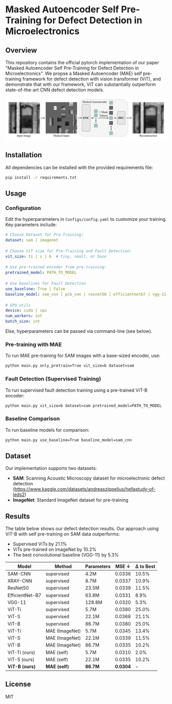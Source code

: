 # Masked Autoencoder Self Pre-Training for Defect Detection in Microelectronics


## Overview

This repository contains the official pytorch implementation of our paper "Masked Autoencoder Self Pre-Training for Defect Detection in Microelectronics". We propse a Masked Autoencoder (MAE) self pre-training framework for defect detection with vision transformer (ViT), and demonstrate that with our framework, ViT can substantially outperform state-of-the-art CNN defect detection models.

![Model Architecture](MAE.png)

## Installation

All dependencies can be installed with the provided requirements file:

```bash
pip install -r requirements.txt
```

## Usage

### Configuration

Edit the hyperparameters in `Configs/config.yaml` to customize your training. Key parameters include:

```yaml
# Choose Dataset for Pre-Training: 
dataset: sam | imagenet

# Choose ViT size for Pre-Training and Fault Detection: 
vit_size: ti | s | b  # tiny, small, or base

# Use pre-trained encoder from pre-training: 
pretrained_model: PATH_TO_MODEL 

# Use baselines for Fault Detection
use_baseline: True | False 
baseline_model: sam_cnn | pcb_cnn | resnet50 | efficientnetb7 | vgg-11 

# GPU utils
device: cuda | cpu
num_workers: int 
batch_size: int 
```
Else, hyperparameters can be passed via command-line (see below).

### Pre-training with MAE

To run MAE pre-training for SAM images with a base-sized encoder, use:

```bash
python main.py only_pretrain=True vit_size=b dataset=sam
```

### Fault Detection (Supervised Training)

To run supervised fault detection training using a pre-trained ViT-B encoder:

```bash
python main.py vit_size=b dataset=sam pretrained_model=PATH_TO_MODEL
```

### Baseline Comparison

To run baseline models for comparison:

```bash
python main.py use_baseline=True baseline_model=sam_cnn
```

## Dataset

Our implementation supports two datasets:
- **SAM**: Scanning Acoustic Microscopy dataset for microelectronic defect detection (https://www.kaggle.com/datasets/andreaszippelius/hellastudy-of-leds2)
- **ImageNet**: Standard ImageNet dataset for pre-training

## Results

The table below shows our defect detection results. Our approach using ViT-B with self pre-training on SAM data outperforms:
- Supervised ViTs by 21.1%
- ViTs pre-trained on ImageNet by 10.2%
- The best convolutional baseline (VGG-11) by 5.3%

| Model | Method | Parameters | MSE ↓ | Δ to Best |
|-------|--------|------------|-------|-----------|
| SAM-CNN | supervised | 4.2M | 0.0336 | 10.5% |
| XRAY-CNN | supervised | 8.7M | 0.0337 | 10.9% |
| ResNet50 | supervised | 23.5M | 0.0339 | 11.5% |
| EfficientNet-B7 | supervised | 63.8M | 0.0331 | 8.9% |
| VGG-11 | supervised | 128.8M | 0.0320 | 5.3% |
| ViT-Ti | supervised | 5.7M | 0.0380 | 25.0% |
| ViT-S | supervised | 22.1M | 0.0368 | 21.1% |
| ViT-B | supervised | 86.7M | 0.0380 | 25.0% |
| ViT-Ti | MAE (ImageNet) | 5.7M | 0.0345 | 13.4% |
| ViT-S | MAE (ImageNet) | 22.1M | 0.0339 | 11.5% |
| ViT-B | MAE (ImageNet) | 86.7M | 0.0335 | 10.2% |
| ViT-Ti (ours) | MAE (self) | 5.7M | 0.0310 | 2.0% |
| ViT-S (ours) | MAE (self) | 22.1M | 0.0335 | 10.2% |
| **ViT-B (ours)** | **MAE (self)** | **86.7M** | **0.0304** | **-** |

## License

MIT


